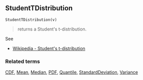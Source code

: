 ## StudentTDistribution

```
StudentTDistribution(v)
```

> returns a Student's t-distribution.
    
See
* [Wikipedia - Student's t-distribution](https://en.wikipedia.org/wiki/Student%27s_t-distribution)
 

### Related terms 
[CDF](CDF.md), [Mean](Mean.md), [Median](Mean.md), [PDF](PDF.md), [Quantile](Quantile.md), [StandardDeviation](StandardDeviation.md), [Variance](Variance.md) 